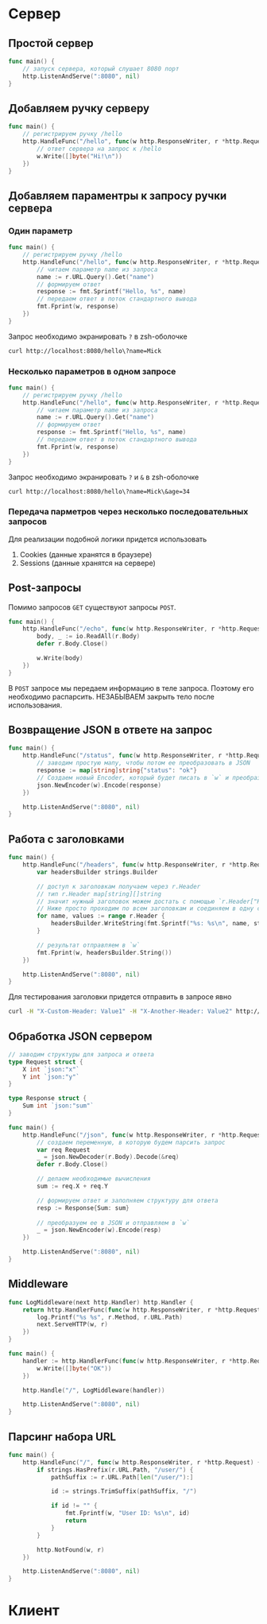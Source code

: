 # Сервер
## Простой сервер
```go
func main() {
    // запуск сервера, который слушает 8080 порт
    http.ListenAndServe(":8080", nil)
}
```

## Добавляем ручку серверу
```go
func main() {
    // регистрируем ручку /hello
    http.HandleFunc("/hello", func(w http.ResponseWriter, r *http.Request) {
        // ответ сервера на запрос к /hello
		w.Write([]byte("Hi!\n"))
	})
}
```

## Добавляем параментры к запросу ручки сервера
### Один параметр
```go
func main() {
    // регистрируем ручку /hello
    http.HandleFunc("/hello", func(w http.ResponseWriter, r *http.Request) {
        // читаем параметр name из запроса
        name := r.URL.Query().Get("name")
        // формируем ответ
        response := fmt.Sprintf("Hello, %s", name)
        // передаем ответ в поток стандартного вывода
        fmt.Fprint(w, response)
	})
}
```

Запрос
необходимо экранировать `?` в zsh-оболочке
```bash
curl http://localhost:8080/hello\?name=Mick
```

### Несколько параметров в одном запросе
```go
func main() {
    // регистрируем ручку /hello
    http.HandleFunc("/hello", func(w http.ResponseWriter, r *http.Request) {
        // читаем параметр name из запроса
        name := r.URL.Query().Get("name")
        // формируем ответ
        response := fmt.Sprintf("Hello, %s", name)
        // передаем ответ в поток стандартного вывода
        fmt.Fprint(w, response)
	})
}
```

Запрос
необходимо экранировать `?` и `&` в zsh-оболочке
```bash
curl http://localhost:8080/hello\?name=Mick\&age=34
```

### Передача парметров через несколько последовательных запросов
Для реализации подобной логики придется использовать
1. Cookies (данные хранятся в браузере)
2. Sessions (данные хранятся на сервере)

## Post-запросы
Помимо запросов `GET` существуют запросы `POST`.
```go
func main() {
	http.HandleFunc("/echo", func(w http.ResponseWriter, r *http.Request) {
		body, _ := io.ReadAll(r.Body)
		defer r.Body.Close()

		w.Write(body)
	})
}
```
В `POST` запросе мы передаем информацию в теле запроса. Поэтому его необходимо распарсить.
НЕЗАБЫВАЕМ закрыть тело после использования.

## Возвращение JSON в ответе на запрос
```go
func main() {
	http.HandleFunc("/status", func(w http.ResponseWriter, r *http.Request) {
        // заводим простую мапу, чтобы потом ее преобразовать в JSON
		response := map[string]string{"status": "ok"}
        // Создаем новый Encoder, который будет писать в `w` и преобразует мапу в JSON
		json.NewEncoder(w).Encode(response)
	})

	http.ListenAndServe(":8080", nil)
}
```

## Работа с заголовками
```go
func main() {
	http.HandleFunc("/headers", func(w http.ResponseWriter, r *http.Request) {
		var headersBuilder strings.Builder

        // доступ к заголовкам получаем через r.Header
        // тип r.Header map[string][]string
        // значит нужный заголовок можем достать с помощью `r.Header["Key"]`
        // Ниже просто проходим по всем заголовкам и соединяем в одну строку
		for name, values := range r.Header {
			headersBuilder.WriteString(fmt.Sprintf("%s: %s\n", name, strings.Join(values, ", ")))
		}

        // результат отправляем в `w`
		fmt.Fprint(w, headersBuilder.String())
	})

	http.ListenAndServe(":8080", nil)
}
```

Для тестирования заголовки придется отправить в запросе явно
```bash
curl -H "X-Custom-Header: Value1" -H "X-Another-Header: Value2" http://localhost:8080/headers
```

## Обработка JSON сервером
```go
// заводим структуры для запроса и ответа
type Request struct {
	X int `json:"x"`
	Y int `json:"y"`
}

type Response struct {
	Sum int `json:"sum"`
}

func main() {
	http.HandleFunc("/json", func(w http.ResponseWriter, r *http.Request) {
		// создаем переменную, в которую будем парсить запрос
        var req Request
		_ = json.NewDecoder(r.Body).Decode(&req)
		defer r.Body.Close()

        // делаем необходимые вычисления
		sum := req.X + req.Y

        // формируем ответ и заполняем структуру для ответа
		resp := Response{Sum: sum}
        
        // преобразуем ее в JSON и отправляем в `w`
		_ = json.NewEncoder(w).Encode(resp)
	})

	http.ListenAndServe(":8080", nil)
}
```

## Middleware
```go
func LogMiddleware(next http.Handler) http.Handler {
	return http.HandlerFunc(func(w http.ResponseWriter, r *http.Request) {
		log.Printf("%s %s", r.Method, r.URL.Path)
		next.ServeHTTP(w, r)
	})
}

func main() {
	handler := http.HandlerFunc(func(w http.ResponseWriter, r *http.Request) {
		w.Write([]byte("OK"))
	})

	http.Handle("/", LogMiddleware(handler))

	http.ListenAndServe(":8080", nil)
}
```

## Парсинг набора URL
```go
func main() {
	http.HandleFunc("/", func(w http.ResponseWriter, r *http.Request) {
		if strings.HasPrefix(r.URL.Path, "/user/") {
			pathSuffix := r.URL.Path[len("/user/"):]

			id := strings.TrimSuffix(pathSuffix, "/")

			if id != "" {
				fmt.Fprintf(w, "User ID: %s\n", id)
				return
			}
		}

		http.NotFound(w, r)
	})

	http.ListenAndServe(":8080", nil)
}
```

# Клиент